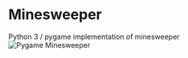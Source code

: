 # Minesweeper
Python 3 / pygame implementation of minesweeper
![Pygame Minesweeper](https://miro.medium.com/max/179/0*vTkTva5vV4qNAWoF.png)
